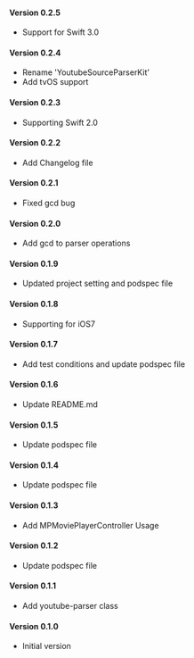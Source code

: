 #### Version 0.2.5

* Support for Swift 3.0

#### Version 0.2.4

* Rename 'YoutubeSourceParserKit'
* Add tvOS support

#### Version 0.2.3

* Supporting Swift 2.0

#### Version 0.2.2

* Add Changelog file

#### Version 0.2.1

* Fixed gcd bug

#### Version 0.2.0

* Add gcd to parser operations

#### Version 0.1.9

* Updated project setting and podspec file

#### Version 0.1.8

* Supporting for iOS7

#### Version 0.1.7

* Add test conditions and update podspec file

#### Version 0.1.6

* Update README.md

#### Version 0.1.5

* Update podspec file

#### Version 0.1.4

* Update podspec file

#### Version 0.1.3

* Add MPMoviePlayerController Usage

#### Version 0.1.2

* Update podspec file

#### Version 0.1.1

* Add youtube-parser class

#### Version 0.1.0

* Initial version

